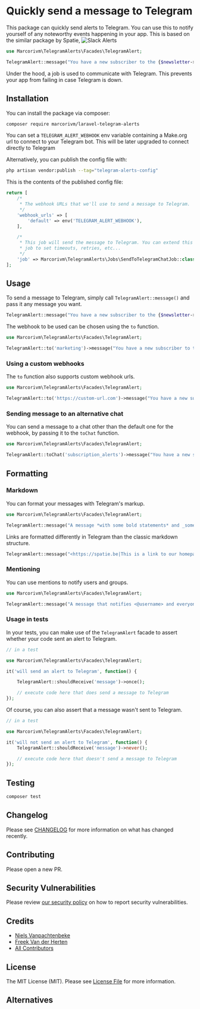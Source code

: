 # Quickly send a message to Telegram

This package can quickly send alerts to Telegram. You can use this to notify yourself of any noteworthy events happening in your app. This is based on the similar package by Spatie, ![Slack Alerts](https://github.com/spatie/laravel-slack-alerts)

```php
use Marcorivm\TelegramAlerts\Facades\TelegramAlert;

TelegramAlert::message("You have a new subscriber to the {$newsletter->name} newsletter!");
```

Under the hood, a job is used to communicate with Telegram. This prevents your app from failing in case Telegram is down.

## Installation

You can install the package via composer:

```bash
composer require marcorivm/laravel-telegram-alerts
```

You can set a `TELEGRAM_ALERT_WEBHOOK` env variable containing a Make.org url to connect to your Telegram bot. This will be later upgraded to connect directly to Telegram


Alternatively, you can publish the config file with:

```bash
php artisan vendor:publish --tag="telegram-alerts-config"
```

This is the contents of the published config file:

```php
return [
    /*
     * The webhook URLs that we'll use to send a message to Telegram.
     */
    'webhook_urls' => [
        'default' => env('TELEGRAM_ALERT_WEBHOOK'),
    ],

    /*
     * This job will send the message to Telegram. You can extend this
     * job to set timeouts, retries, etc...
     */
    'job' => Marcorivm\TelegramAlerts\Jobs\SendToTelegramChatJob::class,
];

```

## Usage

To send a message to Telegram, simply call `TelegramAlert::message()` and pass it any message you want.

```php
TelegramAlert::message("You have a new subscriber to the {$newsletter->name} newsletter!");
```


The webhook to be used can be chosen using the `to` function.

```php
use Marcorivm\TelegramAlerts\Facades\TelegramAlert;

TelegramAlert::to('marketing')->message("You have a new subscriber to the {$newsletter->name} newsletter!");
```

### Using a custom webhooks

The `to` function also supports custom webhook urls.

```php
use Marcorivm\TelegramAlerts\Facades\TelegramAlert;

TelegramAlert::to('https://custom-url.com')->message("You have a new subscriber to the {$newsletter->name} newsletter!");
```

### Sending message to an alternative chat

You can send a message to a chat other than the default one for the webhook, by passing it to the `toChat` function.

```php
use Marcorivm\TelegramAlerts\Facades\TelegramAlert;

TelegramAlert::toChat('subscription_alerts')->message("You have a new subscriber to the {$newsletter->name} newsletter!");
```

## Formatting

### Markdown
You can format your messages with Telegram's markup.

```php
use Marcorivm\TelegramAlerts\Facades\TelegramAlert;

TelegramAlert::message("A message *with some bold statements* and _some italicized text_.");
```

Links are formatted differently in Telegram than the classic markdown structure.

```php
TelegramAlert::message("<https://spatie.be|This is a link to our homepage>");
```

### Mentioning

You can use mentions to notify users and groups.
```php
use Marcorivm\TelegramAlerts\Facades\TelegramAlert;

TelegramAlert::message("A message that notifies <@username> and everyone else who is <!here>")

```

### Usage in tests

In your tests, you can make use of the `TelegramAlert` facade to assert whether your code sent an alert to Telegram.

```php
// in a test

use Marcorivm\TelegramAlerts\Facades\TelegramAlert;

it('will send an alert to Telegram', function() {

    TelegramAlert::shouldReceive('message')->once();

    // execute code here that does send a message to Telegram
});
```

Of course, you can also assert that a message wasn't sent to Telegram.

```php
// in a test

use Marcorivm\TelegramAlerts\Facades\TelegramAlert;

it('will not send an alert to Telegram', function() {
    TelegramAlert::shouldReceive('message')->never();

    // execute code here that doesn't send a message to Telegram
});
```

## Testing

```bash
composer test
```

## Changelog

Please see [CHANGELOG](CHANGELOG.md) for more information on what has changed recently.

## Contributing

Please open a new PR.

## Security Vulnerabilities

Please review [our security policy](../../security/policy) on how to report security vulnerabilities.

## Credits

- [Niels Vanpachtenbeke](https://github.com/Nielsvanpach)
- [Freek Van der Herten](https://github.com/freekmurze)
- [All Contributors](../../contributors)

## License

The MIT License (MIT). Please see [License File](LICENSE.md) for more information.

## Alternatives
